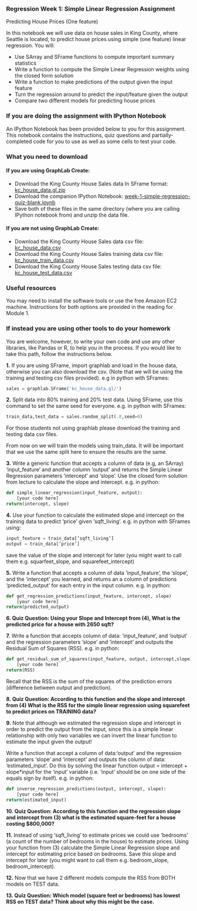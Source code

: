 ### Regression Week 1: Simple Linear Regression Assignment

Predicting House Prices (One feature)

In this notebook we will use data on house sales in King County, where Seattle is located, to predict house prices using simple (one feature) linear regression. You will:

- Use SArray and SFrame functions to compute important summary statistics
- Write a function to compute the Simple Linear Regression weights using the closed form solution
- Write a function to make predictions of the output given the input feature
- Turn the regression around to predict the input/feature given the output
- Compare two different models for predicting house prices

### If you are doing the assignment with IPython Notebook

An IPython Notebook has been provided below to you for this assignment. This notebook contains the instructions, quiz questions and partially-completed code for you to use as well as some cells to test your code.

### What you need to download

#### If you are using GraphLab Create:

- Download the King County House Sales data In SFrame format: [kc_house_data.gl.zip](https://eventing.coursera.org/api/redirectStrict/xcnzdgbObEMu4g1yr2xX9oe4aC-giHGZa8IcmV8fRdfcOv1u_U-BaOm0riqQ6AJ_X2YEAh5jXDC5IA048c5uwQ.q51cq8rDCoVh6Qlrc8Uo7A.WJd7f3YXcv5wixsfUcmpo__qlQ708ddW0w00Mr2pQV5sY0eHpdsK0jNPy1AXF9e_OOi9iDtv6YZ8LO6kQ-qUajRWB6ia3DdOIBPKIfplbfXlwvfQmF0VUoMyWlZw2vQzHZ-DqAqc6WyxbKVO0YQOiKlgGzwLCtudZH7WtmuR11Dz_OqGF_hyQCNHaCgW8K4mxk7YhKqKFXWtfO10cePQBdZij9t7ZtXBXC4ReakfJugBr1AGjPSQVCxe8xgDQ03aAZQLhPKRMeux0RIn14EWR25zPi8ivzaPUP8SE-_zlcANKYEIVpJtQwZWSTU3GTjVsaNZZ85N-GftiJfQQ4AZtiNP7y3OxPjIW2cIVxfGSQC-cWNuJE4so8MdtzhA7VdI_rEva1wkxdjZ4qYHBGRAFFqeIown_B1eFbKUJlMRmlePE4-tDzyioLyUULycacu2)
- Download the companion IPython Notebook: [week-1-simple-regression-quiz-blank.ipynb](https://eventing.coursera.org/api/redirectStrict/c_mg8mJyfRYhu3RKd4s-bwEXoJGioq_XUKhTkYvyNy6UtNg1LBViIE5VahOcV_C82eHgww0KAPyGtocRmzPvJQ.llvMdy-JGD4u8HxeCo2RpQ.4fdHv8Dopng9k6Aol4oJ2CAMZNDXG9Gx5H3kW8YUbZa_O572yqUKGuTsWNG98vfhfBoGXf6vVXpF1fJu8XPtbf-khk-FPP7gAV26gAepK_bYqyv4FjJP9TvL2UdIxz9TvIGPfzARejGxEZH5pOJClpnd5RC5W9FiVqNXpI1C5E8wnkHETfIKCHcrsUv1nStauipItwSmIJV_FJcm5rqF8ZsKD6dWR36rxePqa-3rtsmtG-b7KgcqCEpmjcwMpA2GRZdw_3PR6zAKgXEmsoAVl1WGOxXdCMDOKJTdR8hPFtvOgeiY_czl8tgi-VfmwlKTuxtM-vzjPHXMs0xQZyDRSs-T04eQikkkQH6Y8X-YjQEtvgMieXpSiwGd_z-v96zS5FTlbck0zw1uVaYgOciIqJGLoThwTjJ01BefBxThREvdCOvgjSjfGXX8iSQcetefirshvy8SUNMsFE17r_7umJh5_GD6lPhSYECCq-FElKk1zKYgdt5IOYx_sDmUyZ_3)
- Save both of these files in the same directory (where you are calling IPython notebook from) and unzip the data file.

#### If you are not using GraphLab Create:

- Download the King County House Sales data csv file: [kc_house_data.csv](https://eventing.coursera.org/api/redirectStrict/ETG2i1rAouT3v7XZfL98lW7dkshyXso2XIHCUfFrWURncLwZT9WaUN95RHDQ0rMmFPp4SuNyVTvgdQda-0PeOQ.IM6r16X2XAqPbWgNBpKKsw.T_mDUCfRoYMiE3ZATOhK0NVMKJVWsxCDnAMTF9f4Zg41k50XSVG1yjyj-b1T-rbynWCm7kHP2u65I_ui8MziQclhqH0zZe3y_BxhtsTABWcgV6GYYduw_w6E9nU3SADyjwQ6csrWrorMFEr4WEl8AzRq60mQtHtNtids5zWxuMCcw4FeWJ38rmH7nUi-JQu2Awe_123Siv5YnpBQQEjaBIJWpnW7SMMmnEOsE2zWAweS2x2H9hWkbIROhVf6eyLz59JdluEfN_3v9Ffl_MJ5kqMGqdmwErbTnFXC1V_npDSaHl0iBLXk_vTy85xHqnygVQzMsNX1HSCBx5OtmhMkF2ge0HHktDH3EAV-j0MNAI6sH6FnCzAlgQfD7pRfHw6DtlDCUwK2YD4MBuT9F8Gz18DLacFiOQG1X-fO2OyJYHcEKgy3zUNcBN4j-IDRRlak)
- Download the King County House Sales training data csv file: [kc_house_train_data.csv](https://eventing.coursera.org/api/redirectStrict/AzdhSuE3cmgsOUm7tIsIkPCVUbkEa8Z9xR0PWbTww199RHtkzE9cxS9cX-kgAG3P3Bc9ssD01vddyleKIDQVgw.5Z-JU2bCalfpNbl6lzjJ4A.w016ZB7z-AYwRSK4AZdPTKewoDb2fAb5AQwlKhpF-wYWuUq1fDh0C1A24kU3Wv79RWZCB6dTshgjXdKcnXAQt8NBn5c37-OiRjovxjjHuUsLBOYyWFf8iy4wRJSauqSPf-SOX7k85ePjzQ7HZX8DmY7KqrwRsOj4WG5NUcOxLx0umCFkLqKEm6byZ7p4hh0BbodQO_8XLayUw_Dh12uR1KRG916uFh7_IuApr_0iOwDGchrH9Cvp3eIpaYG3R9_LUQORdWRE0cDvSeFBEy9AuQwAt4L63KgudbrVAlUSte8vZJ9TGMER8FsINKbGO8tX8e-gourbIyOdrPI9HRDBGQlfgMbDFZT-HsJUJ8Vw0S1RnlvB3F46m2Ye6CsZd5Fb-uTGe88TFx2jwOB8My83-t6kLZJCIuZyXji-oObU74IchmxNgLnq43llkjCRjibS4CCfl_u-8FzRNCgLPeK6SA)
- Download the King County House Sales testing data csv file: [kc_house_test_data.csv](https://eventing.coursera.org/api/redirectStrict/-2-uL_cYaYOYmuWzWGWpbcHBreNOXyumEFCxCCLtZjj2-Pqi0F9_yXSCeDA6yBd-1mi28GuZ0PYacmkaYvzZ_w.6LQp3XPPiLJdmoWtVzsJ2w.nwM30Y_2KXR2rr2qutRXDuoPCNohY4QtNhr48dVFnhOTWVKCY9GVEpvbjjVX3TaviH4uk1ETyNeyYCVGqa6sGp-ntuluoduJLasXEj7DrbNkpmyToczTvF0TIG1hp3WWmXcEEyQQ_MLzaxP9KBbBWqzaAOu_FCjQdV69xVSjr0serK9yvkn0VYnIxDI4fQ8KpR88MWiOAa8HnY-SVg4P8XVDEK-kXvH_vJyFVpS_Dt_iVXQ9JOagsYlB_E6Fh6ZDCkBHDoeM3FDPlteefpCHu1DeFDyngM9Dfmw0K622hpAIbTsJRAAv-ZJcIQZBzpc2NjMCbo3X_5h2O-9fDQIn6mqNJWjgjANwXh7hLipFWM3nML-gWik8Pl6NjxxLiAPx587M1IGsCD011srf1hPm0mNu6nY9Lf_1HsWBTO50hnmxtzI9ovNfZDDftHk1R2Jj)

### Useful resources

You may need to install the software tools or use the free Amazon EC2 machine. Instructions for both options are provided in the reading for Module 1.

### If instead you are using other tools to do your homework

You are welcome, however, to write your own code and use any other libraries, like Pandas or R, to help you in the process. If you would like to take this path, follow the instructions below.

**1.** If you are using SFrame, import graphlab and load in the house data, otherwise you can also download the csv. (Note that we will be using the training and testing csv files provided). e.g in python with SFrames:

```python
sales = graphlab.SFrame('kc_house_data.gl/')
```

**2.** Split data into 80% training and 20% test data. Using SFrame, use this command to set the same seed for everyone. e.g. in python with SFrames:

```python
train_data,test_data = sales.random_split(.8,seed=0)
```

For those students not using graphlab please download the training and testing data csv files.

From now on we will train the models using train_data. It will be important that we use the same split here to ensure the results are the same.

**3.** Write a generic function that accepts a column of data (e.g, an SArray) ‘input_feature’ and another column ‘output’ and returns the Simple Linear Regression parameters ‘intercept’ and ‘slope’. Use the closed form solution from lecture to calculate the slope and intercept. e.g. in python:

```python
def simple_linear_regression(input_feature, output):
    [your code here]
return(intercept, slope)
```

**4.** Use your function to calculate the estimated slope and intercept on the training data to predict ‘price’ given ‘sqft_living’. e.g. in python with SFrames using:

```python
input_feature = train_data[‘sqft_living’]
output = train_data[‘price’]
```

save the value of the slope and intercept for later (you might want to call them e.g. squarfeet_slope, and squarefeet_intercept)

**5.** Write a function that accepts a column of data ‘input_feature’, the ‘slope’, and the ‘intercept’ you learned, and returns an a column of predictions ‘predicted_output’ for each entry in the input column. e.g. in python:

```python
def get_regression_predictions(input_feature, intercept, slope)
    [your code here]
return(predicted_output)
```

**6. Quiz Question: Using your Slope and Intercept from (4), What is the predicted price for a house with 2650 sqft?**

**7.** Write a function that accepts column of data: ‘input_feature’, and ‘output’ and the regression parameters ‘slope’ and ‘intercept’ and outputs the Residual Sum of Squares (RSS). e.g. in python:

```python
def get_residual_sum_of_squares(input_feature, output, intercept,slope):
    [your code here]
return(RSS)
```

Recall that the RSS is the sum of the squares of the prediction errors (difference between output and prediction).

**8. Quiz Question: According to this function and the slope and intercept from (4) What is the RSS for the simple linear regression using squarefeet to predict prices on TRAINING data?**

**9.** Note that although we estimated the regression slope and intercept in order to predict the output from the input, since this is a simple linear relationship with only two variables we can invert the linear function to estimate the input given the output!

Write a function that accept a column of data:‘output’ and the regression parameters ‘slope’ and ‘intercept’ and outputs the column of data: ‘estimated_input’. Do this by solving the linear function output = intercept + slope*input for the ‘input’ variable (i.e. ‘input’ should be on one side of the equals sign by itself). e.g. in python:

```python
def inverse_regression_predictions(output, intercept, slope):
    [your code here]
return(estimated_input)
```

**10. Quiz Question: According to this function and the regression slope and intercept from (3) what is the estimated square-feet for a house costing $800,000?**

**11.** Instead of using ‘sqft_living’ to estimate prices we could use ‘bedrooms’ (a count of the number of bedrooms in the house) to estimate prices. Using your function from (3) calculate the Simple Linear Regression slope and intercept for estimating price based on bedrooms. Save this slope and intercept for later (you might want to call them e.g. bedroom_slope, bedroom_intercept).

**12.** Now that we have 2 different models compute the RSS from BOTH models on TEST data.

**13. Quiz Question: Which model (square feet or bedrooms) has lowest RSS on TEST data? Think about why this might be the case.**